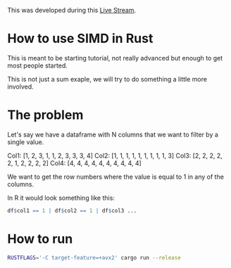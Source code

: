 This was developed during this [Live Stream](https://www.youtube.com/live/Y8859XCokBs).

# How to use SIMD in Rust

This is meant to be starting tutorial, not really
advanced but enough to get most people started.

This is not just a sum exaple, we will try to
do something a little more involved.

# The problem

Let's say we have a dataframe with N columns
that we want to filter by a single value.

Col1: [1, 2, 3, 1, 1, 2, 3, 3, 3, 4]
Col2: [1, 1, 1, 1, 1, 1, 1, 1, 1, 3]
Col3: [2, 2, 2, 2, 2, 1, 2, 2, 2, 2]
Col4: [4, 4, 4, 4, 4, 4, 4, 4, 4, 4]
 
We want to get the row numbers where
the value is equal to 1 in any of the
columns.

In R it would look something like this:

```R
df$col1 == 1 | df$col2 == 1 | df$col3 ...
```

# How to run

```sh
RUSTFLAGS='-C target-feature=+avx2' cargo run --release
